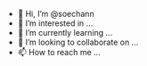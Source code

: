- 👋 Hi, I’m @soechann
- 👀 I’m interested in ...
- 🌱 I’m currently learning ...
- 💞️ I’m looking to collaborate on ...
- 📫 How to reach me ...

<!---
soechann/soechann is a ✨ special ✨ repository because its `README.md` (this file) appears on your GitHub profile.
You can click the Preview link to take a look at your changes.
--->

